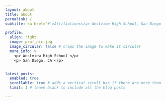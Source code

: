 ```yaml
---
layout: about
title: about
permalink: /
subtitle: <a href='#'>Affiliations</a> Westview High School, San Diego

profile:
  align: right
  image: prof_pic.jpg
  image_circular: false # crops the image to make it circular
  more_info: >
    <p> Westview High School </p>
    <p> San Diego, CA </p>


latest_posts:
  enabled: true
  scrollable: true # adds a vertical scroll bar if there are more than 3 new posts items
  limit: 1 # leave blank to include all the blog posts

---
```




